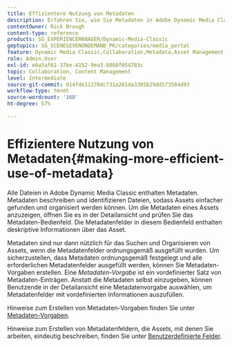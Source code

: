 ```yaml
---
title: Effizientere Nutzung von Metadaten
description: Erfahren Sie, wie Sie Metadaten in Adobe Dynamic Media Classic effizienter nutzen können.
contentOwner: Rick Brough
content-type: reference
products: SG_EXPERIENCEMANAGER/Dynamic-Media-Classic
geptopics: SG_SCENESEVENONDEMAND_PK/categories/media_portal
feature: Dynamic Media Classic,Collaboration,Metadata,Asset Management
role: Admin,User
exl-id: e6a5af61-37be-4152-9ea3-8868f054783c
topic: Collaboration, Content Management
level: Intermediate
source-git-commit: 914fde11270dc731a261da3305b29dd573584d93
workflow-type: tm+mt
source-wordcount: '168'
ht-degree: 57%

---
```


# Effizientere Nutzung von Metadaten{#making-more-efficient-use-of-metadata}

Alle Dateien in Adobe Dynamic Media Classic enthalten Metadaten. Metadaten beschreiben und identifizieren Dateien, sodass Assets einfacher gefunden und organisiert werden können. Um die Metadaten eines Assets anzuzeigen, öffnen Sie es in der Detailansicht und prüfen Sie das Metadaten-Bedienfeld. Die Metadatenfelder in diesem Bedienfeld enthalten deskriptive Informationen über das Asset.

Metadaten sind nur dann nützlich für das Suchen und Organisieren von Assets, wenn die Metadatenfelder ordnungsgemäß ausgefüllt wurden. Um sicherzustellen, dass Metadaten ordnungsgemäß festgelegt und alle erforderlichen Metadatenfelder ausgefüllt werden, können Sie Metadaten-Vorgaben erstellen. Eine *Metadaten-Vorgabe* ist ein vordefinierter Satz von Metadaten-Einträgen. Anstatt die Metadaten selbst einzugeben, können Benutzende in der Detailansicht eine Metadatenvorgabe auswählen, um Metadatenfelder mit vordefinierten Informationen auszufüllen.

Hinweise zum Erstellen von Metadaten-Vorgaben finden Sie unter [Metadaten-Vorgaben](application-setup.md#metadata_presets).

Hinweise zum Erstellen von Metadatenfeldern, die Assets, mit denen Sie arbeiten, eindeutig beschreiben, finden Sie unter [Benutzerdefinierte Felder](application-setup.md#user_defined_fields).
